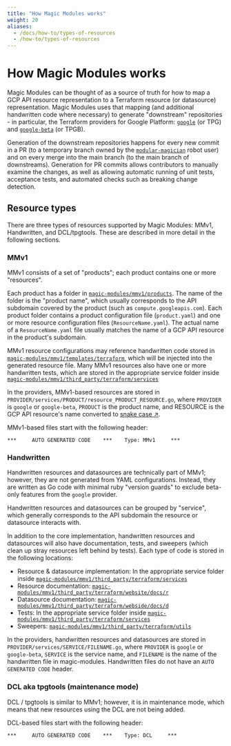 ```yaml
---
title: "How Magic Modules works"
weight: 20
aliases:
  - /docs/how-to/types-of-resources
  - /how-to/types-of-resources
---
```


# How Magic Modules works

Magic Modules can be thought of as a source of truth for how to map a GCP API resource representation to a Terraform resource (or datasource) representation. Magic Modules uses that mapping (and additional handwritten code where necessary) to generate "downstream" repositories - in particular, the Terraform providers for Google Platform: [`google`](https://github.com/hashicorp/terraform-provider-google) (or TPG) and [`google-beta`](https://github.com/hashicorp/terraform-provider-google-beta) (or TPGB).

Generation of the downstream repositories happens for every new commit in a PR (to a temporary branch owned by the [`modular-magician`](https://github.com/modular-magician/) robot user) and on every merge into the main branch (to the main branch of downstreams). Generation for PR commits allows contributors to manually examine the changes, as well as allowing automatic running of unit tests, acceptance tests, and automated checks such as breaking change detection.

## Resource types

There are three types of resources supported by Magic Modules: MMv1, Handwritten, and DCL/tpgtools. These are described in more detail in the following sections.

### MMv1

MMv1 consists of a set of "products"; each product contains one or more "resources".

Each product has a folder in [`magic-modules/mmv1/products`](https://github.com/GoogleCloudPlatform/magic-modules/tree/main/mmv1/products). The name of the folder is the "product name", which usually corresponds to the API subdomain covered by the product (such as `compute.googleapis.com`). Each product folder contains a product configuration file (`product.yaml`) and one or more resource configuration files (`ResourceName.yaml`). The actual name of a `ResourceName.yaml` file usually matches the name of a GCP API resource in the product's subdomain.

MMv1 resource configurations may reference handwritten code stored in [`magic-modules/mmv1/templates/terraform`](https://github.com/GoogleCloudPlatform/magic-modules/tree/main/mmv1/templates/terraform), which will be injected into the generated resource file. Many MMv1 resources also have one or more handwritten tests, which are stored in the appropriate service folder inside [`magic-modules/mmv1/third_party/terraform/services`](https://github.com/GoogleCloudPlatform/magic-modules/tree/main/mmv1/third_party/terraform/services)

In the providers, MMv1-based resources are stored in `PROVIDER/services/PRODUCT/resource_PRODUCT_RESOURCE.go`, where `PROVIDER` is `google` or `google-beta`, `PRODUCT` is the product name, and RESOURCE is the GCP API resource's name converted to [snake case ↗](https://en.wikipedia.org/wiki/Snake_case).

MMv1-based files start with the following header:

```
***     AUTO GENERATED CODE    ***    Type: MMv1     ***
```

### Handwritten

Handwritten resources and datasources are technically part of MMv1; however, they are not generated from YAML configurations. Instead, they are written as Go code with minimal ruby "version guards" to exclude beta-only features from the `google` provider.

Handwritten resources and datasources can be grouped by "service", which generally corresponds to the API subdomain the resource or datasource interacts with.

In addition to the core implementation, handwritten resources and datasources will also have documentation, tests, and sweepers (which clean up stray resources left behind by tests). Each type of code is stored in the following locations:

- Resource & datasource implementation: In the appropriate service folder inside [`magic-modules/mmv1/third_party/terraform/services`](https://github.com/GoogleCloudPlatform/magic-modules/tree/main/mmv1/third_party/terraform/services)
- Resource documentation: [`magic-modules/mmv1/third_party/terraform/website/docs/r`](https://github.com/GoogleCloudPlatform/magic-modules/tree/main/mmv1/third_party/terraform/website/docs/r)
- Datasource documentation: [`magic-modules/mmv1/third_party/terraform/webside/docs/d`](https://github.com/GoogleCloudPlatform/magic-modules/tree/main/mmv1/third_party/terraform/webside/docs/d)
- Tests: In the appropriate service folder inside [`magic-modules/mmv1/third_party/terraform/services`](https://github.com/GoogleCloudPlatform/magic-modules/tree/main/mmv1/third_party/terraform/services)
- Sweepers: [`magic-modules/mmv1/third_party/terraform/utils`](https://github.com/GoogleCloudPlatform/magic-modules/tree/main/mmv1/third_party/terraform/utils)

In the providers, handwritten resources and datasources are stored in `PROVIDER/services/SERVICE/FILENAME.go`, where `PROVIDER` is `google` or `google-beta`, `SERVICE` is the service name, and `FILENAME` is the name of the handwritten file in magic-modules. Handwritten files do not have an `AUTO GENERATED CODE` header.

### DCL aka tpgtools (maintenance mode)

DCL / tpgtools is similar to MMv1; however, it is in maintenance mode, which means that new resources using the DCL are not being added.

DCL-based files start with the following header:

```
***     AUTO GENERATED CODE    ***    Type: DCL     ***
```
